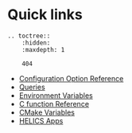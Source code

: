 # Quick links
```{eval-rst}
.. toctree::
    :hidden:
    :maxdepth: 1

    404

```


- [Configuration Option Reference](./references/configuration_options_reference.md)
- [Queries](./user-guide/advanced_topics/queries.md)
- [Environment Variables](./user-guide/advanced_topics/environment_variables.md)
- [C function Reference](https://docs.helics.org/en/latest/doxygen/C_api_index.html)
- [CMake Variables](./user-guide/installation/helics_cmake_options.md)
- [HELICS Apps](../references/apps/index.md)

